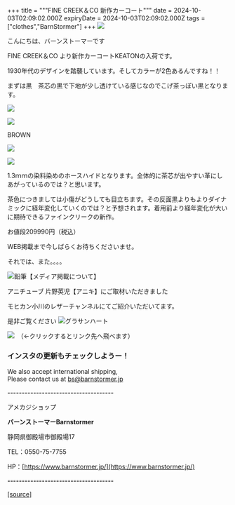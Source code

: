 +++
title = """FINE CREEK＆CO 新作カーコート"""
date = 2024-10-03T02:09:02.000Z
expiryDate = 2024-10-03T02:09:02.000Z
tags = ["clothes","BarnStormer"]
+++
[![](https://stat.ameba.jp/user_images/20231023/16/barnstormer-go/b2/03/p/o0420015015354743273.png)](https://ameblo.jp/barnstormer-go/entry-12825670498.html)

こんにちは、バーンストーマーです

FINE CREEK＆CO より新作カーコートKEATONの入荷です。

1930年代のデザインを踏襲しています。そしてカラーが2色あるんですね！！

まずは黒　茶芯の黒で下地が少し透けている感じなのでこげ茶っぽい黒となります。

[![](https://stat.ameba.jp/user_images/20241003/11/barnstormer-go/da/d9/j/o0466070015493516415.jpg)](https://stat.ameba.jp/user_images/20241003/11/barnstormer-go/da/d9/j/o0466070015493516415.jpg)

[![](https://stat.ameba.jp/user_images/20241003/11/barnstormer-go/b6/94/j/o0444059815493516417.jpg)](https://stat.ameba.jp/user_images/20241003/11/barnstormer-go/b6/94/j/o0444059815493516417.jpg)

BROWN

[![](https://stat.ameba.jp/user_images/20241003/11/barnstormer-go/92/7e/j/o0466070015493516418.jpg)](https://stat.ameba.jp/user_images/20241003/11/barnstormer-go/92/7e/j/o0466070015493516418.jpg)

[![](https://stat.ameba.jp/user_images/20241003/11/barnstormer-go/15/65/j/o0416061315493516421.jpg)](https://stat.ameba.jp/user_images/20241003/11/barnstormer-go/15/65/j/o0416061315493516421.jpg)

1.3ｍｍの染料染めのホースハイドとなります。全体的に茶芯が出やすい革にしあがっているのでは？と思います。

茶色につきましては小傷がどうしても目立ちます。その反面黒よりもよりダイナミックに経年変化していくのでは？と予想されます。着用前より経年変化が大いに期待できるファインクリークの新作。

お値段209990円（税込）

WEB掲載まで今しばらくお待ちくださいませ。

それでは、また。。。。

![鉛筆](https://stat100.ameba.jp/blog/ucs/img/char/char3/519.png)【メディア掲載について】

アニチューブ 片野英児【アニキ】にご取材いただきました

モヒカン小川のレザーチャンネルにてご紹介いただいてます。

是非ご覧ください ![グラサンハート](https://stat100.ameba.jp/blog/ucs/img/char/char3/148.png)

[![](https://stat.ameba.jp/user_images/20230412/16/barnstormer-go/6a/23/p/o0108010815269242493.png)](https://www.instagram.com/barnstormer_daily/)　（←クリックするとリンク先へ飛べます）

### インスタの更新もチェックしようー！

We also accept international shipping,  
Please contact us at bs@barnstormer.jp

**\-------------------------------------**

アメカジショップ

**バーンストーマーBarnstormer**

静岡県御殿場市御殿場17

TEL：0550-75-7755

HP：[https://www.barnstormer.jp/](https://www.barnstormer.jp/)

**\-------------------------------------**

[[source]](https://ameblo.jp/barnstormer-go/entry-12869843631.html)
